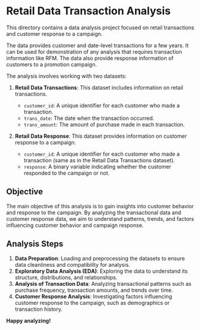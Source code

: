 # Retail Data Transaction Analysis

This directory contains a data analysis project focused on retail transactions and customer response to a campaign. 

The data provides customer and date-level transactions for a few years. It can be used for demonstration of any analysis that requires    transaction information like RFM. The data also provide response information of customers to a promotion campaign.

The analysis involves working with two datasets:

1. **Retail Data Transactions**: This dataset includes information on retail transactions.
   
   - `customer_id`: A unique identifier for each customer who made a transaction.
   - `trans_date`: The date when the transaction occurred.
   - `trans_amount`: The amount of purchase made in each transaction.

2. **Retail Data Response**: This dataset provides information on customer response to a campaign.
   
   - `customer_id`: A unique identifier for each customer who made a transaction (same as in the Retail Data Transactions dataset).
   - `response`: A binary variable indicating whether the customer responded to the campaign or not.

## Objective

The main objective of this analysis is to gain insights into customer behavior and response to the campaign. By analyzing the transactional data and customer response data, we aim to understand patterns, trends, and factors influencing customer behavior and campaign response.

## Analysis Steps

1. **Data Preparation**: Loading and preprocessing the datasets to ensure data cleanliness and compatibility for analysis.
2. **Exploratory Data Analysis (EDA)**: Exploring the data to understand its structure, distributions, and relationships.
3. **Analysis of Transaction Data**: Analyzing transactional patterns such as purchase frequency, transaction amounts, and trends over time.
4. **Customer Response Analysis**: Investigating factors influencing customer response to the campaign, such as demographics or transaction history.

**Happy analyzing!**
